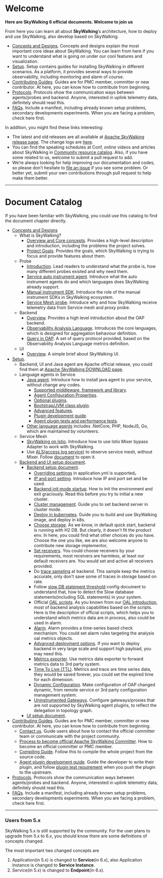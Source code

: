 # Welcome
**Here are SkyWalking 6 official documents. Welcome to join us**

From here you can learn all about **SkyWalking**’s architecture, how to deploy and use SkyWalking, also develop based on SkyWalking.

- [Concepts and Designs](en/concepts-and-designs/README.md). Concepts and designs explain the most important core ideas about
SkyWalking. You can learn from here if you want to understand what is going on under our cool features and visualization.
- [Setup](en/setup/README.md). Setup contains guides for installing SkyWalking in different scenarios. As a platform, it provides
several ways to provide observability, including monitoring and alarm of course. 
- [Contributing Guides](en/guides/README.md). Guides are for PMC member, committer or new contributor. At here, you can know how to contribute from beginning.
- [Protocols](en/protocols/README.md). Protocols show the communication ways between agents/probes and backend. Anyone, interested
in uplink telemetry data, definitely should read this.
- [FAQs](en/FAQ/README.md). Include a manifest, including already known setup problems, secondary developments experiments. When 
you are facing a problem, check here first.


In addition, you might find these links interesting:

- The latest and old releases are all available at [Apache SkyWalking release page](http://skywalking.apache.org/downloads/). The change logs are [here](../CHANGES.md).
- You can find the speaking schedules at Conf, online videos and articles about SkyWalking in [Community resource catalog](https://github.com/OpenSkywalking/Community).
Also, if you have some related to us, welcome to submit a pull request to add.
- We’re always looking for help improving our documentation and codes, so please don’t hesitate to [file an issue](https://github.com/apache/skywalking/issues/new) 
if you see some problem. 
Or better yet, submit your own contributions through pull request to help make them better.

___
# Document Catalog
If you have been familiar with SkyWalking, you could use this catalog to find the document chapter directly.

* [Concepts and Designs](en/concepts-and-designs/README.md)
  * What is SkyWalking?
    * [Overview and Core concepts](en/concepts-and-designs/overview.md). Provides a high-level description and introduction, including the problems the project solves.
    * [Project Goals](en/concepts-and-designs/project-goals.md). Provides the goals, which SkyWalking is trying to focus and provide features about them.
  * Probe
    * [Introduction](en/concepts-and-designs/probe-introduction.md). Lead readers to understand what the probe is, how many different probes existed and why need them.
    * [Service auto instrument agent](en/concepts-and-designs/service-agent.md). Introduce what the auto instrument agents do and which languages does SkyWalking already support. 
    * [Manual instrument SDK](en/concepts-and-designs/manual-sdk.md). Introduce the role of the manual instrument SDKs in SkyWalking ecosystem.
    * [Service Mesh probe](en/concepts-and-designs/service-mesh-probe.md). Introduce why and how SkyWalking receive telemetry data from Service mesh and proxy probe.
  * Backend
    * [Overview](en/concepts-and-designs/backend-overview.md). Provides a high level introduction about the OAP backend.
    * [Observability Analysis Language](en/concepts-and-designs/oal.md). Introduces the core languages, which is designed for aggregation behaviour definition.
    * [Query in OAP](en/protocols/README.md#query-protocol). A set of query protocol provided, based on the Observability Analysis Language metrics definition.
  * UI
    * [Overview](en/concepts-and-designs/ui-overview.md).  A simple brief about SkyWalking UI.
* [Setup](en/setup/README.md).
  * Backend, UI and Java agent are Apache official release, you could find them at [Apache SkyWalking DOWNLOAD page](http://skywalking.apache.org/downloads/).
  * Language agents in Service
    * [Java agent](en/setup/service-agent/java-agent/README.md). Introduce how to install java agent to your service, without change any codes.
      * [Supported middleware, framework and library](en/setup/service-agent/java-agent/Supported-list.md).
      * [Agent Configuration Properties](en/setup/service-agent/java-agent/README.md#table-of-agent-configuration-properties).
      * [Optional plugins](en/setup/service-agent/java-agent/README.md#optional-plugins).
      * [Bootstrap/JVM class plugin](en/setup/service-agent/java-agent/README.md#bootstrap-class-plugins).
      * [Advanced features](en/setup/service-agent/java-agent/README.md#advanced-features).
      * [Plugin development guide](en/setup/service-agent/java-agent/README.md#plugin-development-guide).
      * [Agent plugin tests and performance tests](en/setup/service-agent/java-agent/README.md#test).
    * [Other language agents](en/setup/README.md#language-agents-in-service) includes .NetCore, PHP, NodeJS, Go, which are maintained by volunteers.
  * Service Mesh
    * [SkyWalking on Istio](en/setup/istio/README.md). Introduce how to use Istio Mixer bypass Adapter to work with SkyWalking.
    * Use [ALS(access log service)](https://www.envoyproxy.io/docs/envoy/latest/api-v2/service/accesslog/v2/als.proto) to observe service mesh, without Mixer. Follow [document](en/setup/envoy/als_setting.md) to open it.
  * [Backend and UI setup document](en/setup/backend/backend-ui-setup.md).
    * [Backend setup document](en/setup/backend/backend-setup.md).
      * [Overriding settings](en/setup/backend/backend-setting-override.md) in application.yml is supported。
      * [IP and port setting](en/setup/backend/backend-ip-port.md). Introduce how IP and port set and be used.
      * [Backend init mode startup](en/setup/backend/backend-init-mode.md). How to init the environment and exit graciously. Read this before you try to initial a new cluster.
      * [Cluster management](en/setup/backend/backend-cluster.md). Guide you to set backend server in cluster mode.
      * [Deploy in kubernetes](en/setup/backend/backend-k8s.md). Guide you to build and use SkyWalking image, and deploy in k8s.
      * [Choose storage](en/setup/backend/backend-storage.md). As we know, in default quick start, backend is running with H2 DB. But clearly, it doesn't fit the product env. In here, you could find what other choices do you have. Choose the one you like, we are also welcome anyone to contribute new storage implementor,
      * [Set receivers](en/setup/backend/backend-receivers.md). You could choose receivers by your requirements, most receivers are harmless, at least our default receivers are. You would set and active all receivers provided.
      * Do [trace sampling](en/setup/backend/trace-sampling.md) at backend. This sample keep the metrics accurate, only don't save some of traces in storage based on rate.
      * Follow [slow DB statement threshold](en/setup/backend/slow-db-statement.md) config document to understand that, how to detect the Slow database statements(including SQL statements) in your system.
      * Official [OAL scripts](en/guides/backend-oal-scripts.md). As you known from our [OAL introduction](en/concepts-and-designs/oal.md), most of backend analysis capabilities based on the scripts. Here is the description of official scripts, which helps you to understand which metrics data are in process, also could be used in alarm.
      * [Alarm](en/setup/backend/backend-alarm.md). Alarm provides a time-series based check mechanism. You could set alarm  rules targeting the analysis oal metrics objects.
      * [Advanced deployment options](en/setup/backend/advanced-deployment.md). If you want to deploy backend in very large scale and support high payload, you may need this. 
      * [Metrics exporter](en/setup/backend/metrics-exporter.md). Use metrics data exporter to forward metrics data to 3rd party system.
      * [Time To Live (TTL)](en/setup/backend/ttl.md). Metrics and trace are time series data, they would be saved forever, you could  set the expired time for each dimension.
      * [Dynamic Configuration](en/setup/backend/dynamic-config.md). Make configuration of OAP changed dynamic, from remote service or 3rd party configuration management system.
      * [Uninstrumented Gateways](en/setup/backend/uninstrumented-gateways.md). Configure gateways/proxies that are not supported by SkyWalking agent plugins, to reflect the delegation in topology graph.
    * [UI setup document](en/setup/backend/ui-setup.md).
* [Contributing Guides](en/guides/README.md). Guides are for PMC member, committer or new contributor. At here, you can know how to contribute from beginning.
  * [Contact us](en/guides/README.md#contact-us). Guide users about how to contact the official committer team or communicate with the project community.
  * [Process to become official Apache SkyWalking Committer](en/guides/asf/committer.md). How to become an official committer or PMC member.
  * [Compiling Guide](en/guides/How-to-build.md). Follow this to compile the whole project from the source code.
  * [Agent plugin development guide](en/guides/Java-Plugin-Development-Guide.md). Guide the developer to write their plugin, and follow [plugin test requirement](en/guides/Plugin-test.md) when you push the plugin to the upstream.
* [Protocols](en/protocols/README.md). Protocols show the communication ways between agents/probes and backend. Anyone, interested in uplink telemetry data, definitely should read this.
* [FAQs](en/FAQ/README.md). Include a manifest, including already known setup problems, secondary developments experiments. When  you are facing a problem, check here first.


___
### Users from 5.x
SkyWalking 5.x is still supported by the community. For the user plans to upgrade from 5.x to 6.x, you should know there are some definitions of concepts changed.

The most important two changed concepts are
1. Application(in 5.x) is changed to **Service**(in 6.x), also Application Instance is changed to **Service Instance**.
1. Service(in 5.x) is changed to **Endpoint**(in 6.x).


